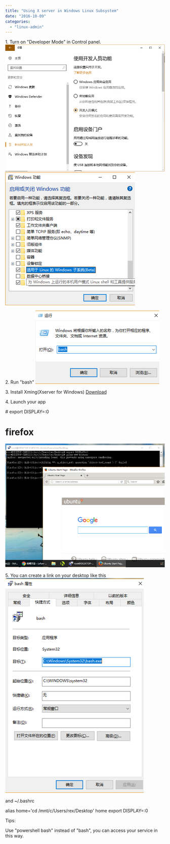 ```yaml
---
title: "Using X server in Windows Linux Subsystem"
date: "2016-10-09"
categories: 
  - "linux-admin"
---
```


1\. Turn on "Developer Mode" in Control panel. [![developer-mode](/blog/images/developer-mode.png)](http://blog.lofyer.org/wp-content/uploads/developer-mode.png) [![sss](/blog/images/sss.png)](http://blog.lofyer.org/wp-content/uploads/sss.png)

2\. Run "bash" [![bash](/blog/images/bash.png)](http://blog.lofyer.org/wp-content/uploads/bash.png)

3\. Install Xming(Xserver for Windows) [Download](https://sourceforge.net/projects/xming/)

4\. Launch your app

\# export DISPLAY=:0
# firefox

[![launch](/blog/images/launch.png)](http://blog.lofyer.org/wp-content/uploads/launch.png)

5\. You can create a link on your desktop like this [![aaa](/blog/images/aaa.png)](http://blog.lofyer.org/wp-content/uploads/aaa.png)

and ~/.bashrc

alias home='cd /mnt/c/Users/rex/Desktop'
home
export DISPLAY=:0

Tips:

Use "powershell bash" instead of "bash", you can access your service in this way.
